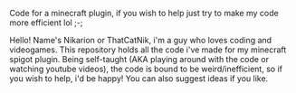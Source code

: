 Code for a minecraft plugin, if you wish to help just try to make my code more efficient lol ;-;

Hello!
Name's Nikarion or ThatCatNik, i'm a guy who loves coding and videogames. This repository holds all the code i've made for my minecraft spigot plugin. Being self-taught (AKA playing around with the code or watching youtube videos), the code is bound to be weird/inefficient, so if you wish to help, i'd be happy! You can also suggest ideas if you like.
